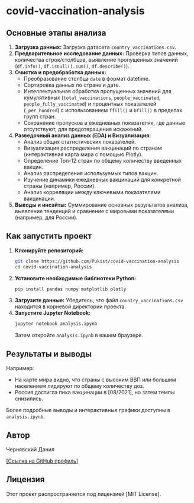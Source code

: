 # covid-vaccination-analysis
## Основные этапы анализа

1.  **Загрузка данных:** Загрузка датасета `country_vaccinations.csv`.
2.  **Предварительное исследование данных:** Проверка типов данных, количества строк/столбцов, выявление пропущенных значений (`df.info()`, `df.isnull().sum()`, `df.describe()`).
3.  **Очистка и предобработка данных:**
    * Преобразование столбца `date` в формат datetime.
    * Сортировка данных по стране и дате.
    * Интеллектуальная обработка пропущенных значений для кумулятивных (`total_vaccinations`, `people_vaccinated`, `people_fully_vaccinated`) и процентных показателей (`_per_hundred`) с использованием `ffill()` и `bfill()` в пределах групп стран.
    * Сохранение пропусков в ежедневных показателях, где данные отсутствуют, для предотвращения искажений.
4.  **Разведочный анализ данных (EDA) и Визуализация:**
    * Анализ общих статистических показателей.
    * Визуализация распределения вакцинаций по странам (интерактивная карта мира с помощью Plotly).
    * Определение Топ-12 стран по общему количеству введенных вакцин.
    * Анализ распределения используемых типов вакцин.
    * Изучение динамики ежедневных вакцинаций для конкретной страны (например, России).
    * Анализ корреляции между ключевыми показателями вакцинации.
5.  **Выводы и инсайты:** Суммирование основных результатов анализа, выявление тенденций и сравнение с мировыми показателями (например, для России).

## Как запустить проект

1.  **Клонируйте репозиторий:**
    ```bash
    git clone https://github.com/Pukist/covid-vaccination-analysis
    cd covid-vaccination-analysis
    ```
2.  **Установите необходимые библиотеки Python:**
    ```bash
    pip install pandas numpy matplotlib plotly
    ```
3.  **Загрузите данные:** Убедитесь, что файл `country_vaccinations.csv` находится в корневой директории проекта.
4.  **Запустите Jupyter Notebook:**
    ```bash
    jupyter notebook analysis.ipynb
    ```
    Затем откройте `analysis.ipynb` в вашем браузере.

## Результаты и выводы


Например:
* На карте мира видно, что страны с высоким ВВП или большим населением лидируют по общему количеству доз.
* Россия достигла пика вакцинации в [08/2021], но затем темпы снизились.


Более подробные выводы и интерактивные графики доступны в `analysis.ipynb`.

## Автор

Чернявский Данил

[[Ссылка на GitHub профиль]](https://github.com/Pukist)

## Лицензия

Этот проект распространяется под лицензией [MIT License].
